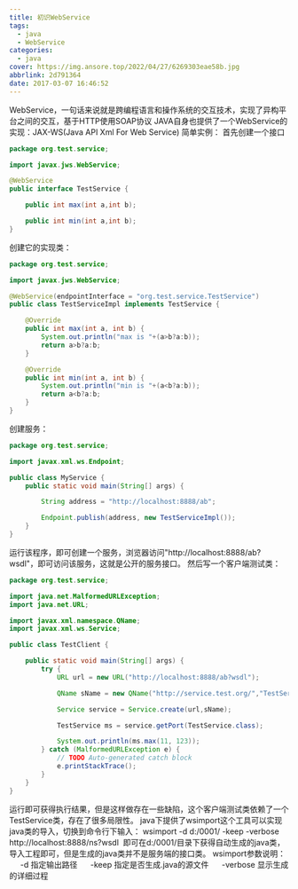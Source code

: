 ```yaml
---
title: 初识WebService
tags:
  - java
  - WebService
categories:
  - java
cover: https://img.ansore.top/2022/04/27/6269303eae58b.jpg
abbrlink: 2d791364
date: 2017-03-07 16:46:52
---
```


WebService，一句话来说就是跨编程语言和操作系统的交互技术，实现了异构平台之间的交互，基于HTTP使用SOAP协议 JAVA自身也提供了一个WebService的实现：JAX-WS(Java API Xml For Web Service) 简单实例： 首先创建一个接口

<!-- more -->

```java
package org.test.service;

import javax.jws.WebService;

@WebService
public interface TestService {

    public int max(int a,int b);

    public int min(int a,int b);
}
```


创建它的实现类：

```java
package org.test.service;

import javax.jws.WebService;

@WebService(endpointInterface = "org.test.service.TestService")
public class TestServiceImpl implements TestService {

    @Override
    public int max(int a, int b) {
        System.out.println("max is "+(a>b?a:b));
        return a>b?a:b;
    }

    @Override
    public int min(int a, int b) {
        System.out.println("min is "+(a<b?a:b));
        return a<b?a:b;
    }
}
```


创建服务：

```java
package org.test.service;

import javax.xml.ws.Endpoint;

public class MyService {
    public static void main(String[] args) {

        String address = "http://localhost:8888/ab";

        Endpoint.publish(address, new TestServiceImpl());
    }
}
```


运行该程序，即可创建一个服务，浏览器访问"http://localhost:8888/ab?wsdl"，即可访问该服务，这就是公开的服务接口。 然后写一个客户端测试类：

```java
package org.test.service;

import java.net.MalformedURLException;
import java.net.URL;

import javax.xml.namespace.QName;
import javax.xml.ws.Service;

public class TestClient {

    public static void main(String[] args) {
        try {
            URL url = new URL("http://localhost:8888/ab?wsdl");

            QName sName = new QName("http://service.test.org/","TestServiceImplService");

            Service service = Service.create(url,sName);

            TestService ms = service.getPort(TestService.class);

            System.out.println(ms.max(11, 123));
        } catch (MalformedURLException e) {
            // TODO Auto-generated catch block
            e.printStackTrace();
        }
    }
}
```


运行即可获得执行结果，但是这样做存在一些缺陷，这个客户端测试类依赖了一个TestService类，存在了很多局限性。 java下提供了wsimport这个工具可以实现java类的导入，切换到命令行下输入： wsimport -d d:/0001/ -keep -verbose http://localhost:8888/ns?wsdl  即可在d:/0001/目录下获得自动生成的java类，导入工程即可，但是生成的java类并不是服务端的接口类。 wsimport参数说明：      -d 指定输出路径      -keep 指定是否生成.java的源文件      -verbose 显示生成的详细过程
